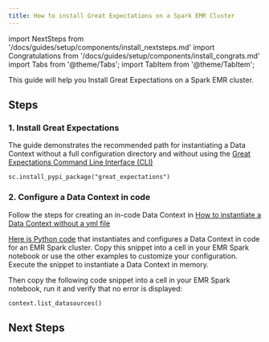 ```yaml
---
title: How to install Great Expectations on a Spark EMR Cluster
---
```

import NextSteps from '/docs/guides/setup/components/install_nextsteps.md'
import Congratulations from '/docs/guides/setup/components/install_congrats.md'
import Tabs from '@theme/Tabs';
import TabItem from '@theme/TabItem';

This guide will help you Install Great Expectations on a Spark EMR cluster.

## Steps

### 1. Install Great Expectations

The guide demonstrates the recommended path for instantiating a Data Context without a full configuration directory and without using the [Great Expectations Command Line Interface (CLI)](/docs/guides/setup/configuring_data_contexts/how-to-create-a-new-data-context-with-the-cli)

```console
sc.install_pypi_package("great_expectations")
```

### 2. Configure a Data Context in code
Follow the steps for creating an in-code Data Context in [How to instantiate a Data Context without a yml file](/docs/guides/setup/configuring_data_contexts/how_to_instantiate_a_data_context_without_a_yml_file)

[Here is Python code](/docs/guides/setup/configuring_data_contexts/how_to_instantiate_a_data_context_without_a_yml_file) that instantiates and configures a Data Context in code for an EMR Spark cluster. Copy this snippet into a cell in your EMR Spark notebook or use the other examples to customize your configuration. Execute the snippet to instantiate a Data Context in memory.

Then copy the following code snippet into a cell in your EMR Spark notebook, run it and verify that no error is displayed:
```console
context.list_datasources()
```

<Congratulations />

## Next Steps

<NextSteps />
